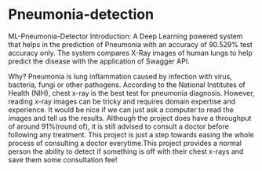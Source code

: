 # Pneumonia-detection

ML-Pneumonia-Detector
Introduction:
A Deep Learning powered system that helps in the prediction of Pneumonia with an accuracy of 90.529% test accuracy only. The system compares X-Ray images of human lungs to help predict the disease with the application of Swagger API.

Why?
Pneumonia is lung inflammation caused by infection with virus, bacteria, fungi or other pathogens. According to the National Institutes of Health (NIH), chest x-ray is the best test for pneumonia diagnosis. However, reading x-ray images can be tricky and requires domain expertise and experience. It would be nice if we can just ask a computer to read the images and tell us the results.
Although the project does have a throughput of around 91%(round of), it is still advised to consult a doctor before following any treatment.
This project is just a step towards easing the whole process of consulting a doctor everytime.This project provides a normal person the ability to detect if something is off with their chest x-rays and save them some consultation fee!
